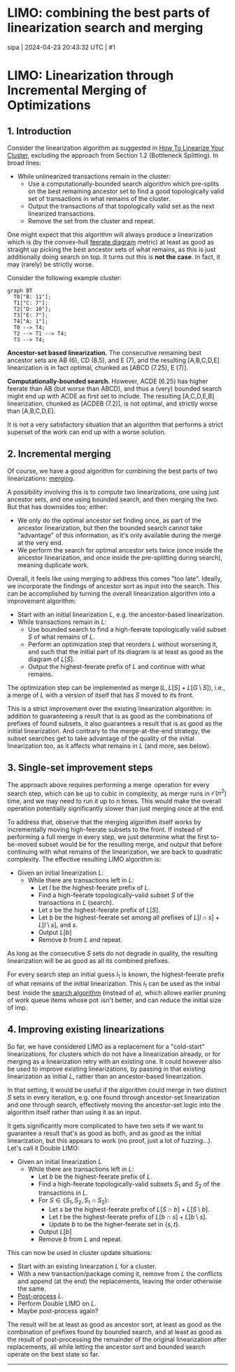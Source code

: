 # LIMO: combining the best parts of linearization search and merging

sipa | 2024-04-23 20:43:32 UTC | #1

# LIMO: Linearization through Incremental Merging of Optimizations

<div data-theme-toc="true"> </div>

## 1. Introduction

Consider the linearization algorithm as suggested in [How To Linearize Your Cluster](https://delvingbitcoin.org/t/how-to-linearize-your-cluster/303), excluding the approach from Section 1.2 (Bottleneck Splitting). In broad lines:
* While unlinearized transactions remain in the cluster:
  * Use a computationally-bounded search algorithm which pre-splits on the best remaining ancestor set to find a good topologically valid set of transactions in what remains of the cluster.
  * Output the transactions of that topologically valid set as the next linearized transactions.
  * Remove the set from the cluster and repeat.

One might expect that this algorithm will always produce a linearization which is (by the convex-hull [feerate diagram](https://delvingbitcoin.org/t/cluster-mempool-definitions-theory/202#linearizations-and-chunks-3) metric) at least as good as straight up picking the best ancestor sets of what remains, as this is just additionally doing search on top. It turns out this is **not the case**. In fact, it may (rarely) be strictly worse.

Consider the following example cluster:

```mermaid height=234,auto
graph BT
  T0["B: 11"];
  T1["C: 7"];
  T2["D: 10"];
  T3["E: 7"];
  T4["A: 1"];
  T0 --> T4;
  T2 --> T1 --> T4;
  T3 --> T4;
```

**Ancestor-set based linearization.** The consecutive remaining best ancestor sets are AB (6), CD (8.5), and E (7), and the resulting [A,B,C,D,E] linearization is in fact optimal, chunked as [ABCD (7.25), E (7)].

**Computationally-bounded search.** However, ACDE (6.25) has higher feerate than AB (but worse than ABCD), and thus a (very) bounded search might end up with ACDE as first set to include. The resulting [A,C,D,E,B] linearization, chunked as [ACDEB (7.2)], is not optimal, and strictly worse than [A,B,C,D,E].

It is not a very satisfactory situation that an algorithm that performs a strict superset of the work can end up with a worse solution.

## 2. Incremental merging

Of course, we have a good algorithm for combining the best parts of two linearizations: [merging](https://delvingbitcoin.org/t/merging-incomparable-linearizations/209).

A possibility involving this is to compute two linearizations, one using just ancestor sets, and one using bounded search, and then merging the two. But that has downsides too; either:
* We only do the optimal ancestor set finding once, as part of the ancestor linearization, but then the bounded search cannot take "advantage" of this information, as it's only available during the merge at the very end.
* We perform the search for optimal ancestor sets twice (once inside the ancestor linearization, and once inside the pre-splitting during search), meaning duplicate work.

Overall, it feels like using merging to address this comes "too late". Ideally, we incorporate the findings of ancestor sort as input into the search. This can be accomplished by turning the overall linearization algorithm into a improvement algorithm:
* Start with an initial linearization $L$, e.g. the ancestor-based linearization.
* While transactions remain in $L$:
  * Use bounded search to find a high-feerate topologically valid subset $S$ of what remains of $L$.
  * Perform an optimization step that reorders $L$ without worsening it, and such that the initial part of its diagram is at least as good as the diagram of $L[S]$.
  * Output the highest-feerate prefix of $L$ and continue with what remains.

The optimization step can be implemented as $\operatorname{merge}(L, L[S] + L[G \setminus S])$, i.e., a merge of $L$ with a version of itself that has $S$ moved to its front.

This is a strict improvement over the existing linearization algorithm: in addition to guaranteeing a result that is as good as the combinations of prefixes of found subsets, it also guarantees a result that is as good as the initial linearization. And contrary to the merge-at-the-end strategy, the subset searches get to take advantage of the quality of the initial linearization too, as it affects what remains in $L$ (and more, see below).

## 3. Single-set improvement steps

The approach above requires performing a $\operatorname{merge}$ operation for every search step, which can be up to cubic in complexity, as $\operatorname{merge}$ runs in $\mathcal{O}(n^2)$ time, and we may need to run it up to $n$ times. This would make the overall operation potentially significantly slower than just merging once at the end.

To address that, observe that the merging algorithm itself works by incrementally moving high-feerate subsets to the front. If instead of performing a full merge in every step, we just determine what the first to-be-moved subset would be for the resulting merge, and output that before continuing with what remains of the linearization, we are back to quadratic complexity. The effective resulting LIMO algorithm is:

* Given an initial linearization $L$:
  * While there are transactions left in $L$:
    * Let $l$ be the highest-feerate prefix of $L$.
    * Find a high-feerate topologically-valid subset $S$ of the transactions in $L$ (search).
    * Let $s$ be the highest-feerate prefix of $L[S]$.
    * Let $b$ be the highest-feerate set among all prefixes of $L[l \cap s] + L[l \setminus s]$, and $s$.
    * Output $L[b]$
    * Remove $b$ from $L$ and repeat.

As long as the consecutive $S$ sets do not degrade in quality, the resulting linearization will be as good as all its combined prefixes.

For every search step an initial guess $l_1$ is known, the highest-feerate prefix of what remains of the initial linearization. This $l_1$ can be used as the initial $\operatorname{best}$ inside the [search algorithm](https://delvingbitcoin.org/t/how-to-linearize-your-cluster/303) (instead of $\varnothing$), which allows earlier pruning of work queue items whose $\operatorname{pot}$ isn't better, and can reduce the initial size of $\operatorname{imp}$.

## 4. Improving existing linearizations

So far, we have considered LIMO as a replacement for a "cold-start" linearizations, for clusters which do not have a linearization already, or for merging as a linearization retry with an existing one. It could however also be used to improve existing linearizations, by passing in that existing linearization as initial $L$, rather than an ancestor-based linearization.

In that setting, it would be useful if the algorithm could merge in two distinct $S$ sets in every iteration, e.g. one found through ancestor-set linearization and one through search, effectively moving the ancestor-set logic into the algorithm itself rather than using it as an input.

It gets significantly more complicated to have two sets if we want to guarantee a result that's as good as both, and as good as the initial linearization, but this appears to work (no proof, just a lot of fuzzing...). Let's call it Double LIMO:

* Given an initial linearization $L$
  * While there are transactions left in $L$:
    * Let $b$ be the highest-feerate prefix of $L$.
    * Find a high-feerate topologically-valid subsets $S_1$ and $S_2$ of the transactions in $L$.
    * For $S \in \{S_1, S_2, S_1 \cap S_2\}$:
      * Let $s$ be the highest-feerate prefix of $L[S \cap b] + L[S \setminus b]$.
      * Let $t$ be the highest-feerate prefix of $L[b \cap s] + L[b \setminus s]$.
      * Update $b$ to be the higher-feerate set in $\{s, t\}$.
    * Output $L[b]$
    * Remove $b$ from $L$ and repeat.

This can now be used in cluster update situations:
* Start with an existing linearzation $L$ for a cluster.
* With a new transaction/package coming it, remove from $L$ the conflicts and append (at the end) the replacements, leaving the order otherwise the same.
* [Post-process](https://delvingbitcoin.org/t/linearization-post-processing-o-n-2-fancy-chunking/201) $L$.
* Perform Double LIMO on $L$.
* Maybe post-process again?

The result will be at least as good as ancestor sort, at least as good as the combination of prefixes found by bounded search, and at least as good as the result of post-processing the remainder of the original linearization after replacements, all while letting the ancestor sort and bounded search operate on the best state so far.

-------------------------

